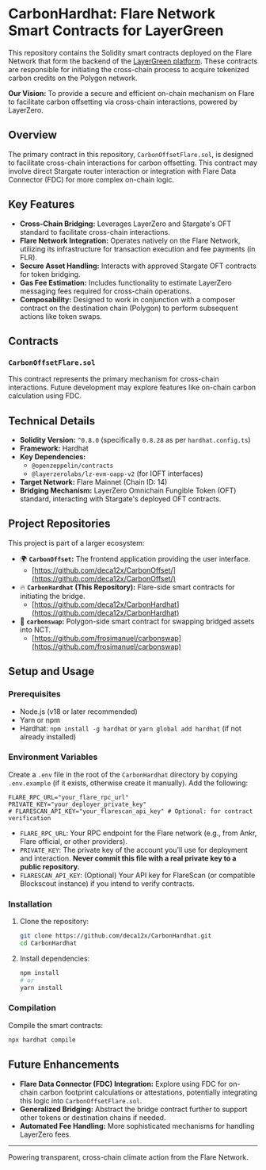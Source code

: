 # CarbonHardhat: Flare Network Smart Contracts for LayerGreen

This repository contains the Solidity smart contracts deployed on the Flare Network that form the backend of the [LayerGreen platform](https://github.com/deca12x/CarbonOffset/). These contracts are responsible for initiating the cross-chain process to acquire tokenized carbon credits on the Polygon network.

**Our Vision:** To provide a secure and efficient on-chain mechanism on Flare to facilitate carbon offsetting via cross-chain interactions, powered by LayerZero.

## Overview

The primary contract in this repository, `CarbonOffsetFlare.sol`, is designed to facilitate cross-chain interactions for carbon offsetting. This contract may involve direct Stargate router interaction or integration with Flare Data Connector (FDC) for more complex on-chain logic.

## Key Features

- **Cross-Chain Bridging:** Leverages LayerZero and Stargate's OFT standard to facilitate cross-chain interactions.
- **Flare Network Integration:** Operates natively on the Flare Network, utilizing its infrastructure for transaction execution and fee payments (in FLR).
- **Secure Asset Handling:** Interacts with approved Stargate OFT contracts for token bridging.
- **Gas Fee Estimation:** Includes functionality to estimate LayerZero messaging fees required for cross-chain operations.
- **Composability:** Designed to work in conjunction with a composer contract on the destination chain (Polygon) to perform subsequent actions like token swaps.

## Contracts

### `CarbonOffsetFlare.sol`

This contract represents the primary mechanism for cross-chain interactions. Future development may explore features like on-chain carbon calculation using FDC.

## Technical Details

- **Solidity Version:** `^0.8.0` (specifically `0.8.28` as per `hardhat.config.ts`)
- **Framework:** Hardhat
- **Key Dependencies:**
  - `@openzeppelin/contracts`
  - `@layerzerolabs/lz-evm-oapp-v2` (for IOFT interfaces)
- **Target Network:** Flare Mainnet (Chain ID: 14)
- **Bridging Mechanism:** LayerZero Omnichain Fungible Token (OFT) standard, interacting with Stargate's deployed OFT contracts.

## Project Repositories

This project is part of a larger ecosystem:

- 🌍 **`CarbonOffset`:** The frontend application providing the user interface.
  - [https://github.com/deca12x/CarbonOffset/](https://github.com/deca12x/CarbonOffset/)
- 🔥 **`CarbonHardhat` (This Repository):** Flare-side smart contracts for initiating the bridge.
  - [https://github.com/deca12x/CarbonHardhat](https://github.com/deca12x/CarbonHardhat)
- 🔄 **`carbonswap`:** Polygon-side smart contract for swapping bridged assets into NCT.
  - [https://github.com/frosimanuel/carbonswap](https://github.com/frosimanuel/carbonswap)

## Setup and Usage

### Prerequisites

- Node.js (v18 or later recommended)
- Yarn or npm
- Hardhat: `npm install -g hardhat` or `yarn global add hardhat` (if not already installed)

### Environment Variables

Create a `.env` file in the root of the `CarbonHardhat` directory by copying `.env.example` (if it exists, otherwise create it manually). Add the following:

```env
FLARE_RPC_URL="your_flare_rpc_url"
PRIVATE_KEY="your_deployer_private_key"
# FLARESCAN_API_KEY="your_flarescan_api_key" # Optional: for contract verification
```

- `FLARE_RPC_URL`: Your RPC endpoint for the Flare network (e.g., from Ankr, Flare official, or other providers).
- `PRIVATE_KEY`: The private key of the account you'll use for deployment and interaction. **Never commit this file with a real private key to a public repository.**
- `FLARESCAN_API_KEY`: (Optional) Your API key for FlareScan (or compatible Blockscout instance) if you intend to verify contracts.

### Installation

1.  Clone the repository:
    ```bash
    git clone https://github.com/deca12x/CarbonHardhat.git
    cd CarbonHardhat
    ```
2.  Install dependencies:
    ```bash
    npm install
    # or
    yarn install
    ```

### Compilation

Compile the smart contracts:

```bash
npx hardhat compile
```

## Future Enhancements

- **Flare Data Connector (FDC) Integration:** Explore using FDC for on-chain carbon footprint calculations or attestations, potentially integrating this logic into `CarbonOffsetFlare.sol`.
- **Generalized Bridging:** Abstract the bridge contract further to support other tokens or destination chains if needed.
- **Automated Fee Handling:** More sophisticated mechanisms for handling LayerZero fees.

---

Powering transparent, cross-chain climate action from the Flare Network.
